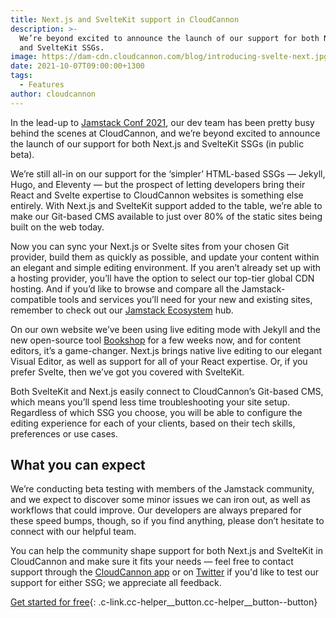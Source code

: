 ```yaml
---
title: Next.js and SvelteKit support in CloudCannon
description: >-
  We’re beyond excited to announce the launch of our support for both Next.js
  and SvelteKit SSGs.
image: https://dam-cdn.cloudcannon.com/blog/introducing-svelte-next.jpg
date: 2021-10-07T09:00:00+1300
tags:
  - Features
author: cloudcannon
---
```

In the lead-up to [Jamstack Conf 2021](https://jamstackconf.com/), our dev team has been pretty busy behind the scenes at CloudCannon, and we’re beyond excited to announce the launch of our support for both Next.js and SvelteKit SSGs (in public beta).

We’re still all-in on our support for the ‘simpler’ HTML-based SSGs — Jekyll, Hugo, and Eleventy — but the prospect of letting developers bring their React and Svelte expertise to CloudCannon websites is something else entirely. With Next.js and SvelteKit support added to the table, we’re able to make our Git-based CMS available to just over 80% of the static sites being built on the web today.

Now you can sync your Next.js or Svelte sites from your chosen Git provider, build them as quickly as possible, and update your content within an elegant and simple editing environment. If you aren’t already set up with a hosting provider, you’ll have the option to select our top-tier global CDN hosting. And if you’d like to browse and compare all the Jamstack-compatible tools and services you’ll need for your new and existing sites, remember to check out our [Jamstack Ecosystem](https://cloudcannon.com/community/jamstack-ecosystem/) hub.

On our own website we’ve been using live editing mode with Jekyll and the new open-source tool [Bookshop](https://cloudcannon.com/blog/introducing-bookshop/) for a few weeks now, and for content editors, it’s a game-changer. Next.js brings native live editing to our elegant Visual Editor, as well as support for all of your React expertise. Or, if you prefer Svelte, then we’ve got you covered with SvelteKit.

Both SvelteKit and Next.js easily connect to CloudCannon’s Git-based CMS, which means you’ll spend less time troubleshooting your site setup. Regardless of which SSG you choose, you will be able to configure the editing experience for each of your clients, based on their tech skills, preferences or use cases.

## What you can expect

We’re conducting beta testing with members of the Jamstack community, and we expect to discover some minor issues we can iron out, as well as workflows that could improve. Our developers are always prepared for these speed bumps, though, so if you find anything, please don’t hesitate to connect with our helpful team.

You can help the community shape support for both Next.js and SvelteKit in CloudCannon and make sure it fits your needs — feel free to contact support through the [CloudCannon app](https://app.cloudcannon.com/register?trial=cc_standard) or on [Twitter](https://twitter.com/CloudCannon) if you'd like to test our support for either SSG; we appreciate all feedback.

[Get started for free](https://app.cloudcannon.com/register?trial=cc_standard){: .c-link.cc-helper__button.cc-helper__button--button}

